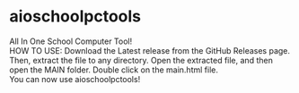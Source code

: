 # aioschoolpctools
All In One School Computer Tool!<br>
HOW TO USE:
Download the Latest release from the GitHub Releases page. Then, extract the file to any directory. Open the extracted file, and then open the MAIN folder. Double click on the main.html file.<br> 
You can now use aioschoolpctools!
